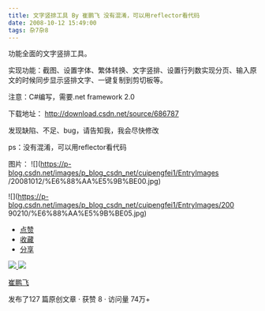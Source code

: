 ```yaml
---
title: 文字竖排工具 By 崔鹏飞 没有混淆，可以用reflector看代码
date: 2008-10-12 15:49:00
tags: 杂7杂8
---
```

功能全面的文字竖排工具。

实现功能：截图、设置字体、繁体转换、文字竖排、设置行列数实现分页、输入原文的时候同步显示竖排文字、一键复制到剪切板等。

注意：C#编写，需要.net framework 2.0

下载地址： [ http://download.csdn.net/source/686787
](http://download.csdn.net/source/686787)

发现缺陷、不足、bug，请告知我，我会尽快修改

ps：没有混淆，可以用reflector看代码

图片： ![](https://p-blog.csdn.net/images/p_blog_csdn_net/cuipengfei1/EntryImages
/20081012/%E6%88%AA%E5%9B%BE00.jpg)

![](https://p-blog.csdn.net/images/p_blog_csdn_net/cuipengfei1/EntryImages/200
90210/%E6%88%AA%E5%9B%BE05.jpg)

  * [ 点赞  ](javascript:;)
  * [ 收藏  ](javascript:;)
  * [ 分享 ](javascript:;)

[ ![](https://profile.csdnimg.cn/5/2/5/3_cuipengfei1)
![](https://g.csdnimg.cn/static/user-reg-year/1x/11.png)
](https://blog.csdn.net/cuipengfei1)

[ 崔鹏飞 ](https://blog.csdn.net/cuipengfei1)

发布了127 篇原创文章  ·  获赞 8  ·  访问量 74万+

